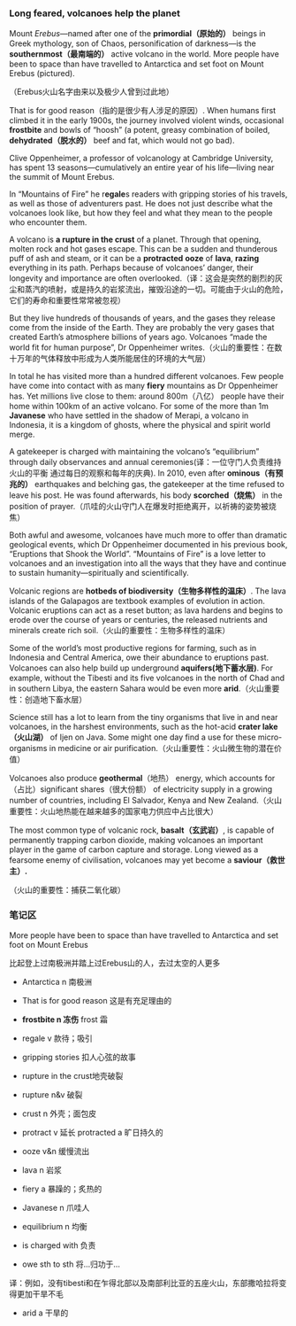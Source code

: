 



### **Long feared, volcanoes help the planet**

Mount *Erebus*—named after one of the **primordial（原始的）** beings in Greek mythology, son of Chaos, personification of darkness—is the **southernmost（最南端的）** active volcano in the world. More people have been to space than have travelled to Antarctica and set foot on Mount Erebus (pictured).

（Erebus火山名字由来以及极少人曾到过此地）

That is for good reason（指的是很少有人涉足的原因）. When humans first climbed it in the early 1900s, the journey involved violent winds, occasional **frostbite** and bowls of “hoosh” (a potent, greasy combination of boiled, **dehydrated（脱水的）** beef and fat, which would not go bad).

Clive Oppenheimer, a professor of volcanology at Cambridge University, has spent 13 seasons—cumulatively an entire year of his life—living near the summit of Mount Erebus.

In “Mountains of Fire” he r**egale**s readers with gripping stories of his travels, as well as those of adventurers past. He does not just describe what the volcanoes look like, but how they feel and what they mean to the people who encounter them.

A volcano is **a rupture in the crust** of a planet. Through that opening, molten rock and hot gases escape. This can be a sudden and thunderous puff of ash and steam, or it can be a **protracted** **ooze** of **lava**, **razing** everything in its path. Perhaps because of volcanoes’ danger, their longevity and importance are often overlooked.（译：这会是突然的剧烈的灰尘和蒸汽的喷射，或是持久的岩浆流出，摧毁沿途的一切。可能由于火山的危险，它们的寿命和重要性常常被忽视）





But they live hundreds of thousands of years, and the gases they release come from the inside of the Earth. They are probably the very gases that created Earth’s atmosphere billions of years ago. Volcanoes “made the world fit for human purpose”, Dr Oppenheimer writes.（火山的重要性：在数十万年的气体释放中形成为人类所能居住的环境的大气层）

In total he has visited more than a hundred different volcanoes. Few people have come into contact with as many **fiery** mountains as Dr Oppenheimer has. Yet millions live close to them: around 800m（八亿） people have their home within 100km of an active volcano. For some of the more than 1m **Javanese** who have settled in the shadow of Merapi, a volcano in Indonesia, it is a kingdom of ghosts, where the physical and spirit world merge.

A gatekeeper is charged with maintaining the volcano’s “equilibrium” through daily observances and annual ceremonies(译：一位守门人负责维持火山的平衡 通过每日的观察和每年的庆典). In 2010, even after **ominous（有预兆的）** earthquakes and belching gas, the gatekeeper at the time refused to leave his post. He was found afterwards, his body **scorched（烧焦）** in the position of prayer.（爪哇的火山守门人在爆发时拒绝离开，以祈祷的姿势被烧焦）

Both awful and awesome, volcanoes have much more to offer than dramatic geological events, which Dr Oppenheimer documented in his previous book, “Eruptions that Shook the World”. “Mountains of Fire” is a love letter to volcanoes and an investigation into all the ways that they have and continue to sustain humanity—spiritually and scientifically.

Volcanic regions are **hotbeds of biodiversity（生物多样性的温床）**. The lava islands of the Galapagos are textbook examples of evolution in action. Volcanic eruptions can act as a reset button; as lava hardens and begins to erode over the course of years or centuries, the released nutrients and minerals create rich soil.（火山的重要性：生物多样性的温床）

Some of the world’s most productive regions for farming, such as in Indonesia and Central America, owe their abundance to eruptions past. Volcanoes can also help build up underground **aquifers(地下蓄水层)**. For example, without the Tibesti and its five volcanoes in the north of Chad and in southern Libya, the eastern Sahara would be even more **arid**.（火山重要性：创造地下畜水层）

Science still has a lot to learn from the tiny organisms that live in and near volcanoes, in the harshest environments, such as the hot-acid **crater lake（火山湖）** of Ijen on Java. Some might one day find a use for these micro-organisms in medicine or air purification.（火山重要性：火山微生物的潜在价值）

Volcanoes also produce **geothermal**（地热） energy, which accounts for （占比）significant shares（很大份额） of electricity supply in a growing number of countries, including El Salvador, Kenya and New Zealand.（火山重要性：火山地热能在越来越多的国家电力供应中占比很大）

The most common type of volcanic rock, **basalt（玄武岩）**, is capable of permanently trapping carbon dioxide, making volcanoes an important player in the game of carbon capture and storage. Long viewed as a fearsome enemy of civilisation, volcanoes may yet become a **saviour（救世主）.**

（火山的重要性：捕获二氧化碳）



### **笔记区**

More people have been to space than have travelled to Antarctica and set foot on Mount Erebus

比起登上过南极洲并踏上过Erebus山的人，去过太空的人更多

- Antarctica n 南极洲



- That is for good reason 这是有充足理由的

- **frostbite n 冻伤** frost 霜







- regale v 款待；吸引

- gripping stories 扣人心弦的故事



- rupture in the crust地壳破裂

- rupture n&v 破裂 

- crust n 外壳；面包皮 

- protract v 延长 protracted a 旷日持久的

- ooze v&n 缓慢流出

- lava n 岩浆









- fiery a 暴躁的；炙热的

- Javanese n 爪哇人







- equilibrium  n 均衡

- is  charged  with 负责





















- owe sth to sth 将...归功于...

译：例如，没有tibesti和在乍得北部以及南部利比亚的五座火山，东部撒哈拉将变得更加干旱不毛

- arid a 干旱的



